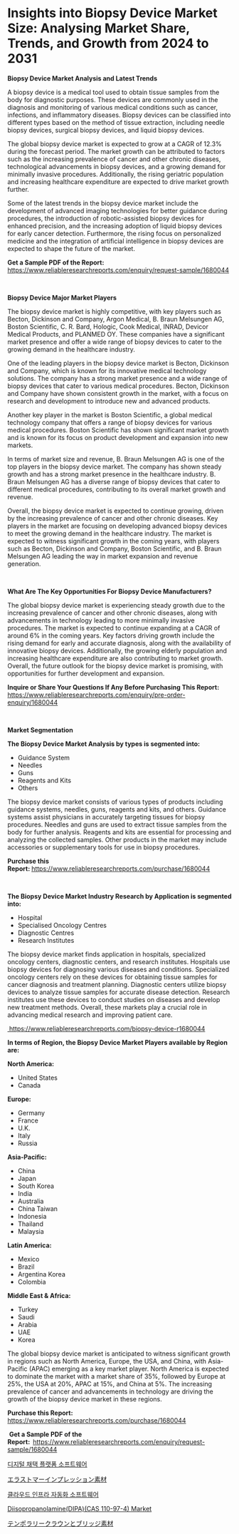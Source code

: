 <p><h1>Insights into Biopsy Device Market Size: Analysing Market Share, Trends, and Growth from 2024 to 2031</h1></p><p><strong>Biopsy Device Market Analysis and Latest Trends</strong></p>
<p><p>A biopsy device is a medical tool used to obtain tissue samples from the body for diagnostic purposes. These devices are commonly used in the diagnosis and monitoring of various medical conditions such as cancer, infections, and inflammatory diseases. Biopsy devices can be classified into different types based on the method of tissue extraction, including needle biopsy devices, surgical biopsy devices, and liquid biopsy devices.</p><p>The global biopsy device market is expected to grow at a CAGR of 12.3% during the forecast period. The market growth can be attributed to factors such as the increasing prevalence of cancer and other chronic diseases, technological advancements in biopsy devices, and a growing demand for minimally invasive procedures. Additionally, the rising geriatric population and increasing healthcare expenditure are expected to drive market growth further.</p><p>Some of the latest trends in the biopsy device market include the development of advanced imaging technologies for better guidance during procedures, the introduction of robotic-assisted biopsy devices for enhanced precision, and the increasing adoption of liquid biopsy devices for early cancer detection. Furthermore, the rising focus on personalized medicine and the integration of artificial intelligence in biopsy devices are expected to shape the future of the market.</p></p>
<p><strong>Get a Sample PDF of the Report:&nbsp;</strong> <a href="https://www.reliableresearchreports.com/enquiry/request-sample/1680044">https://www.reliableresearchreports.com/enquiry/request-sample/1680044</a></p>
<p>&nbsp;</p>
<p><strong>Biopsy Device Major Market Players</strong></p>
<p><p>The biopsy device market is highly competitive, with key players such as Becton, Dickinson and Company, Argon Medical, B. Braun Melsungen AG, Boston Scientific, C. R. Bard, Hologic, Cook Medical, INRAD, Devicor Medical Products, and PLANMED OY. These companies have a significant market presence and offer a wide range of biopsy devices to cater to the growing demand in the healthcare industry.</p><p>One of the leading players in the biopsy device market is Becton, Dickinson and Company, which is known for its innovative medical technology solutions. The company has a strong market presence and a wide range of biopsy devices that cater to various medical procedures. Becton, Dickinson and Company have shown consistent growth in the market, with a focus on research and development to introduce new and advanced products.</p><p>Another key player in the market is Boston Scientific, a global medical technology company that offers a range of biopsy devices for various medical procedures. Boston Scientific has shown significant market growth and is known for its focus on product development and expansion into new markets.</p><p>In terms of market size and revenue, B. Braun Melsungen AG is one of the top players in the biopsy device market. The company has shown steady growth and has a strong market presence in the healthcare industry. B. Braun Melsungen AG has a diverse range of biopsy devices that cater to different medical procedures, contributing to its overall market growth and revenue.</p><p>Overall, the biopsy device market is expected to continue growing, driven by the increasing prevalence of cancer and other chronic diseases. Key players in the market are focusing on developing advanced biopsy devices to meet the growing demand in the healthcare industry. The market is expected to witness significant growth in the coming years, with players such as Becton, Dickinson and Company, Boston Scientific, and B. Braun Melsungen AG leading the way in market expansion and revenue generation.</p></p>
<p>&nbsp;</p>
<p><strong>What Are The Key Opportunities For Biopsy Device Manufacturers?</strong></p>
<p><p>The global biopsy device market is experiencing steady growth due to the increasing prevalence of cancer and other chronic diseases, along with advancements in technology leading to more minimally invasive procedures. The market is expected to continue expanding at a CAGR of around 6% in the coming years. Key factors driving growth include the rising demand for early and accurate diagnosis, along with the availability of innovative biopsy devices. Additionally, the growing elderly population and increasing healthcare expenditure are also contributing to market growth. Overall, the future outlook for the biopsy device market is promising, with opportunities for further development and expansion.</p></p>
<p><strong>Inquire or Share Your Questions If Any Before Purchasing This Report:</strong> <a href="https://www.reliableresearchreports.com/enquiry/pre-order-enquiry/1680044">https://www.reliableresearchreports.com/enquiry/pre-order-enquiry/1680044</a></p>
<p>&nbsp;</p>
<p><strong>Market Segmentation</strong></p>
<p><strong>The Biopsy Device Market Analysis by types is segmented into:</strong></p>
<p><ul><li>Guidance System</li><li>Needles</li><li>Guns</li><li>Reagents and Kits</li><li>Others</li></ul></p>
<p><p>The biopsy device market consists of various types of products including guidance systems, needles, guns, reagents and kits, and others. Guidance systems assist physicians in accurately targeting tissues for biopsy procedures. Needles and guns are used to extract tissue samples from the body for further analysis. Reagents and kits are essential for processing and analyzing the collected samples. Other products in the market may include accessories or supplementary tools for use in biopsy procedures.</p></p>
<p><strong>Purchase this Report:&nbsp;</strong><a href="https://www.reliableresearchreports.com/purchase/1680044">https://www.reliableresearchreports.com/purchase/1680044</a></p>
<p>&nbsp;</p>
<p><strong>The Biopsy Device Market Industry Research by Application is segmented into:</strong></p>
<p><ul><li>Hospital</li><li>Specialised Oncology Centres</li><li>Diagnostic Centres</li><li>Research Institutes</li></ul></p>
<p><p>The biopsy device market finds application in hospitals, specialized oncology centers, diagnostic centers, and research institutes. Hospitals use biopsy devices for diagnosing various diseases and conditions. Specialized oncology centers rely on these devices for obtaining tissue samples for cancer diagnosis and treatment planning. Diagnostic centers utilize biopsy devices to analyze tissue samples for accurate disease detection. Research institutes use these devices to conduct studies on diseases and develop new treatment methods. Overall, these markets play a crucial role in advancing medical research and improving patient care.</p></p>
<p><a href="https://www.reliableresearchreports.com/biopsy-device-r1680044">&nbsp;https://www.reliableresearchreports.com/biopsy-device-r1680044</a></p>
<p><strong>In terms of Region, the Biopsy Device Market Players available by Region are:</strong></p>
<p>
    <p> <strong> North America: </strong>
        <ul>
            <li>United States</li>
            <li>Canada</li>
        </ul>
        </p> 
    <p> <strong> Europe: </strong>
        <ul>
            <li>Germany</li>
            <li>France</li>
            <li>U.K.</li>
            <li>Italy</li>
            <li>Russia</li>
        </ul>
        </p> 
    <p> <strong> Asia-Pacific: </strong>
        <ul>
            <li>China</li>
            <li>Japan</li>
            <li>South Korea</li>
            <li>India</li>
            <li>Australia</li>
            <li>China Taiwan</li>
            <li>Indonesia</li>
            <li>Thailand</li>
            <li>Malaysia</li>
        </ul>
        </p> 
    <p> <strong> Latin America: </strong>
        <ul>
            <li>Mexico</li>
            <li>Brazil</li>
            <li>Argentina Korea</li>
            <li>Colombia</li>
        </ul>
        </p> 
    <p> <strong> Middle East & Africa: </strong>
        <ul>
            <li>Turkey</li>
            <li>Saudi</li>
            <li>Arabia</li>
            <li>UAE</li>
            <li>Korea</li>
        </ul>
    </p>
    </p>
<p><p>The global biopsy device market is anticipated to witness significant growth in regions such as North America, Europe, the USA, and China, with Asia-Pacific (APAC) emerging as a key market player. North America is expected to dominate the market with a market share of 35%, followed by Europe at 25%, the USA at 20%, APAC at 15%, and China at 5%. The increasing prevalence of cancer and advancements in technology are driving the growth of the biopsy device market in these regions.</p></p>
<p><strong>Purchase this Report: </strong><a href="https://www.reliableresearchreports.com/purchase/1680044">https://www.reliableresearchreports.com/purchase/1680044</a></p>
<p>&nbsp;<strong>Get a Sample PDF of the Report:&nbsp;&nbsp;</strong><a href="https://www.reliableresearchreports.com/enquiry/request-sample/1680044">https://www.reliableresearchreports.com/enquiry/request-sample/1680044</a></p>
<p><strong></strong></p>
<p><p><a href="https://github.com/TimmyMann6767/Market-Research-Report-List-1/blob/main/705940345342.md">디지털 채택 플랫폼 소프트웨어</a></p><p><a href="https://github.com/bucuel854722/Market-Research-Report-List-2/blob/main/276459650191.md">エラストマーインプレッション素材</a></p><p><a href="https://github.com/khytkeqagplkzqvh/Market-Research-Report-List-2/blob/main/807055345341.md">클라우드 인프라 자동화 소프트웨어</a></p><p><a href="https://issuu.com/reportprime-2/docs/diisopropanolaminedipacas-110-97-4-market-size-203">Diisopropanolamine(DIPA)(CAS 110-97-4) Market</a></p><p><a href="https://github.com/AriMuller2009/Market-Research-Report-List-1/blob/main/499897450192.md">テンポラリークラウンとブリッジ素材</a></p></p>